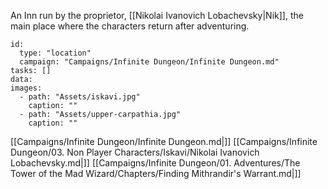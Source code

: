 An Inn run by the proprietor, [[Nikolai Ivanovich Lobachevsky|Nik]], the main place where the characters return after adventuring.

```RpgManager4
id: 
  type: "location"
  campaign: "Campaigns/Infinite Dungeon/Infinite Dungeon.md"
tasks: []
data: 
images: 
  - path: "Assets/iskavi.jpg"
    caption: ""
  - path: "Assets/upper-carpathia.jpg"
    caption: ""
```

[[Campaigns/Infinite Dungeon/Infinite Dungeon.md|]]
[[Campaigns/Infinite Dungeon/03. Non Player Characters/Iskavi/Nikolai Ivanovich Lobachevsky.md|]]
[[Campaigns/Infinite Dungeon/01. Adventures/The Tower of the Mad Wizard/Chapters/Finding Mithrandir's Warrant.md|]]
